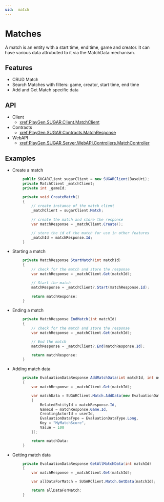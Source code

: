 ```yaml
---
uid:  match
---
```


# Matches
A match is an entity with a start time, end time, game and creator. 
It can have various data attrubuted to it via the MatchData mechanism.

## Features
* CRUD Match
* Search Matches with filters: game, creator, start time, end time
* Add and Get Match specific data

## API
* Client
    * <xref:PlayGen.SUGAR.Client.MatchClient>
* Contracts
    * <xref:PlayGen.SUGAR.Contracts.MatchResponse>
* WebAPI
    * <xref:PlayGen.SUGAR.Server.WebAPI.Controllers.MatchController>


## Examples
* Create a match
	
```cs
		public SUGARClient sugarClient = new SUGARClient(BaseUri);
		private MatchClient _matchClient;
		private int _gameId;

		private void CreateMatch() 
		{
			// create instance of the match client
			_matchClient = sugarClient.Match;
						
			// create the match and store the response
			var matchResponse = _matchClient.Create();

			// store the id of the match for use in other features
			_matchId = matchResponse.Id;
		}
```

* Starting a match

```cs 
		private MatchResponse StartMatch(int matchId) 
		{
			// check for the match and store the response
			var matchResponse = _matchClient.Get(matchId);

			// Start the match
			matchResponse = _matchClient?.Start(matchResponse.Id);
			
			return matchResponse:
		}
```

* Ending a match

```cs 
		private MatchResponse EndMatch(int matchId) 
		{
			// check for the match and store the response
			var matchResponse = _matchClient.Get(matchId);

			// End the match
			matchResponse = _matchClient?.End(matchResponse.Id);

			return matchResponse:
		}
```

* Adding match data

```cs 
		private EvaluationDataResponse AddMatchData(int matchId, int userId) 
		{
			var matchResponse = _matchClient.Get(matchId);

			var matchData = SUGARClient.Match.AddData(new EvaluationDataRequest
            {
                RelatedEntityId = matchResponse.Id,
                GameId = matchResponse.Game.Id,
                CreatingActorId = userId,
                EvaluationDataType = EvaluationDataType.Long,
                Key = "MyMatchScore",
                Value = 100
            });						

			return matchData:
		}
```

* Getting match data

```cs 
		private EvaluationDataResponse GetAllMatchData(int matchId) 
		{
			var matchResponse = _matchClient.Get(matchId);

			var allDataForMatch = SUGARClient.Match.GetData(matchId);

			return allDataForMatch:
		}
```